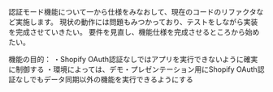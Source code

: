 認証モード機能について一から仕様をみなおして、現在のコードのリファクタなど実施します。
現状の動作には問題もみつかっており、テストをしながら実装を完成させていきたい。
要件を見直し、機能仕様を完成させるところから始めたい。

機能の目的：
・Shopify OAuth認証なしではアプリを実行できないように確実に制御する
・環境によっては、デモ・プレゼンテーション用にShopify OAuth認証なしでもデータ同期以外の機能を実行できるようにする